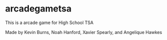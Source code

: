 # arcadegametsa
This is a arcade game for High School TSA

Made by Kevin Burns, Noah Hanford, Xavier Spearly, and Angelique Hawkes
